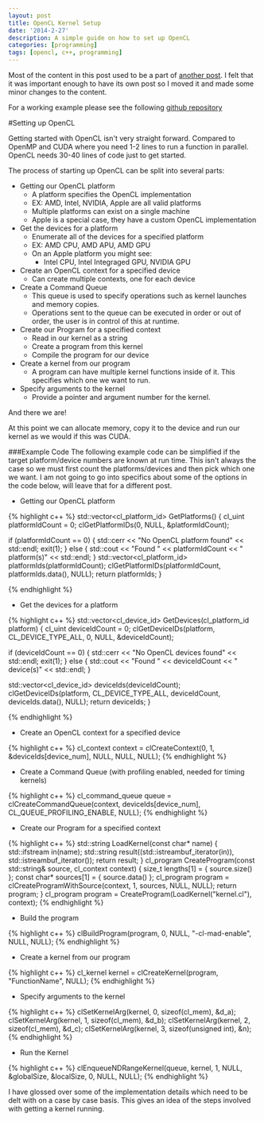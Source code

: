 ```yaml
---
layout: post
title: OpenCL Kernel Setup
date: '2014-2-27'
description: A simple guide on how to set up OpenCL
categories: [programming]
tags: [opencl, c++, programming]
---
```


Most of the content in this post used to be a part of [another post](http://hamelot.co.uk/programming/opencl-performance-tuning/). I felt that it was important enough to have its own post so I moved it and made some minor changes to the content. 

For a working example please see the following [github repository](https://github.com/hmazhar/opencl_example)


#Setting up OpenCL

Getting started with OpenCL isn't very straight forward. Compared to OpenMP and CUDA where you need 1-2 lines to run a function in parallel. OpenCL needs 30-40 lines of code just to get started. 

The process of starting up OpenCL can be split into several parts:

- Getting our OpenCL platform
    - A platform specifies the OpenCL implementation
    - EX: AMD, Intel, NVIDIA, Apple are all valid platforms
    - Multiple platforms can exist on a single machine
    - Apple is a special case, they have a custom OpenCL implementation
- Get the devices for a platform
    - Enumerate all of the devices for a specified platform
    - EX: AMD CPU, AMD APU, AMD GPU
    - On an Apple platform you might see:
        - Intel CPU, Intel Integraged GPU, NVIDIA GPU
- Create an OpenCL context for a specified device
    - Can create multiple contexts, one for each device 
- Create a Command Queue
    - This queue is used to specify operations such as kernel launches and memory copies.
    - Operations sent to the queue can be executed in order or out of order, the user is in control of this at runtime.
- Create our Program for a specified context
    - Read in our kernel as a string
    - Create a program from this kernel
    - Compile the program for our device
- Create a kernel from our program
    - A program can have multiple kernel functions inside of it. This specifies which one we want to run. 
- Specify arguments to the kernel
    - Provide a pointer and argument number for the kernel.




And there we are!

At this point we can allocate memory, copy it to the device and run our kernel as we would if this was CUDA. 

###Example Code
The following example code can be simplified if the target platform/device numbers are known at run time. This isn't always the case so we must first count the platforms/devices and then pick which one we want. I am not going to go into specifics about some of the options in the code below, will leave that for a different post.

- Getting our OpenCL platform

{% highlight c++ %} 
std::vector<cl_platform_id> GetPlatforms() {
    cl_uint platformIdCount = 0;
  clGetPlatformIDs(0, NULL, &platformIdCount);

  if (platformIdCount == 0) {
    std::cerr << "No OpenCL platform found" << std::endl;
    exit(1);
  } else {
    std::cout << "Found " << platformIdCount << " platform(s)" << std::endl;
  }
  std::vector<cl_platform_id> platformIds(platformIdCount);
    clGetPlatformIDs(platformIdCount, platformIds.data(), NULL);
    return platformIds;
}

{% endhighlight %} 
- Get the devices for a platform

{% highlight c++ %}
std::vector<cl_device_id> GetDevices(cl_platform_id platform) {
    cl_uint deviceIdCount = 0;
  clGetDeviceIDs(platform, CL_DEVICE_TYPE_ALL, 0, NULL, &deviceIdCount);

  if (deviceIdCount == 0) {
    std::cerr << "No OpenCL devices found" << std::endl;
    exit(1);
  } else {
    std::cout << "Found " << deviceIdCount << " device(s)" << std::endl;
  }

  std::vector<cl_device_id> deviceIds(deviceIdCount);
  clGetDeviceIDs(platform, CL_DEVICE_TYPE_ALL, deviceIdCount, deviceIds.data(), NULL);
    return deviceIds;
}

{% endhighlight %} 
- Create an OpenCL context for a specified device

{% highlight c++ %}
cl_context context = clCreateContext(0, 1, &deviceIds[device_num], NULL, NULL, NULL);
{% endhighlight %} 
- Create a Command Queue (with profiling enabled, needed for timing kernels)

{% highlight c++ %}
cl_command_queue queue = clCreateCommandQueue(context, deviceIds[device_num], CL_QUEUE_PROFILING_ENABLE, NULL);
{% endhighlight %} 
- Create our Program for a specified context

{% highlight c++ %}
std::string LoadKernel(const char* name) {
    std::ifstream in(name);
  std::string result((std::istreambuf_iterator<char>(in)), std::istreambuf_iterator<char>());
  return result;
}
cl_program CreateProgram(const std::string& source, cl_context context) {
    size_t lengths[1] = { source.size() };
  const char* sources[1] = { source.data() };
  cl_program program = clCreateProgramWithSource(context, 1, sources, NULL, NULL);
  return program;
}
cl_program program = CreateProgram(LoadKernel("kernel.cl"), context);
{% endhighlight %} 

- Build the program

{% highlight c++ %}
clBuildProgram(program, 0, NULL, "-cl-mad-enable", NULL, NULL);
{% endhighlight %} 

- Create a kernel from our program

{% highlight c++ %}
cl_kernel kernel = clCreateKernel(program, "FunctionName", NULL);
{% endhighlight %} 

- Specify arguments to the kernel

{% highlight c++ %}
  clSetKernelArg(kernel, 0, sizeof(cl_mem), &d_a);
  clSetKernelArg(kernel, 1, sizeof(cl_mem), &d_b);
  clSetKernelArg(kernel, 2, sizeof(cl_mem), &d_c);
  clSetKernelArg(kernel, 3, sizeof(unsigned int), &n);
{% endhighlight %} 

- Run the Kernel

{% highlight c++ %}
clEnqueueNDRangeKernel(queue, kernel, 1, NULL, &globalSize, &localSize, 0, NULL, NULL);
{% endhighlight %} 

I have glossed over some of the implementation details which need to be delt with on a case by case basis. This gives an idea of the steps involved with getting a kernel running.

